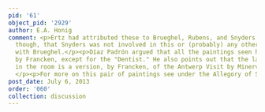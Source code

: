 ```yaml
---
pid: '61'
object_pid: '2929'
author: E.A. Honig
comment: <p>Ertz had attributed these to Brueghel, Rubens, and Snyders. Others agree,
  though, that Snyders was not involved in this or (probably) any other collaboration
  with Brueghel.</p><p>Díaz Padrón argued that all the paintings seen here were executed
  by Francken, except for the "Dentist." He also points out that the largest painting
  in the room is a version, by Francken, of the Antwerp Visit by Minerva to Helicon.
  </p><p>For more on this pair of paintings see under the Allegory of Sight and Smell.</p>
post_date: July 6, 2013
order: '060'
collection: discussion
---
```

